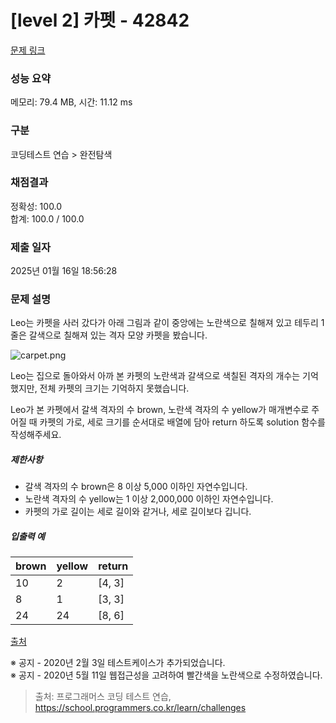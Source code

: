 # [level 2] 카펫 - 42842 

[문제 링크](https://school.programmers.co.kr/learn/courses/30/lessons/42842#qna) 

### 성능 요약

메모리: 79.4 MB, 시간: 11.12 ms

### 구분

코딩테스트 연습 > 완전탐색

### 채점결과

정확성: 100.0<br/>합계: 100.0 / 100.0

### 제출 일자

2025년 01월 16일 18:56:28

### 문제 설명

<p>Leo는 카펫을 사러 갔다가 아래 그림과 같이 중앙에는 노란색으로 칠해져 있고 테두리 1줄은 갈색으로 칠해져 있는 격자 모양 카펫을 봤습니다.</p>

<p><img src="https://grepp-programmers.s3.ap-northeast-2.amazonaws.com/files/production/b1ebb809-f333-4df2-bc81-02682900dc2d/carpet.png" title="" alt="carpet.png"></p>

<p>Leo는 집으로 돌아와서 아까 본 카펫의 노란색과 갈색으로 색칠된 격자의 개수는 기억했지만, 전체 카펫의 크기는 기억하지 못했습니다.</p>

<p>Leo가 본 카펫에서 갈색 격자의 수 brown, 노란색 격자의 수 yellow가 매개변수로 주어질 때 카펫의 가로, 세로 크기를 순서대로 배열에 담아 return 하도록 solution 함수를 작성해주세요.</p>

<h5>제한사항</h5>

<ul>
<li>갈색 격자의 수 brown은 8 이상 5,000 이하인 자연수입니다.</li>
<li>노란색 격자의 수 yellow는 1 이상 2,000,000 이하인 자연수입니다.</li>
<li>카펫의 가로 길이는 세로 길이와 같거나, 세로 길이보다 깁니다.</li>
</ul>

<h5>입출력 예</h5>
<table class="table">
        <thead><tr>
<th>brown</th>
<th>yellow</th>
<th>return</th>
</tr>
</thead>
        <tbody><tr>
<td>10</td>
<td>2</td>
<td>[4, 3]</td>
</tr>
<tr>
<td>8</td>
<td>1</td>
<td>[3, 3]</td>
</tr>
<tr>
<td>24</td>
<td>24</td>
<td>[8, 6]</td>
</tr>
</tbody>
      </table>
<p><a href="http://hsin.hr/coci/archive/2010_2011/contest4_tasks.pdf" target="_blank" rel="noopener">출처</a></p>

<p>※ 공지 - 2020년 2월 3일 테스트케이스가 추가되었습니다.<br>
※ 공지 - 2020년 5월 11일 웹접근성을 고려하여 빨간색을 노란색으로 수정하였습니다.</p>


> 출처: 프로그래머스 코딩 테스트 연습, https://school.programmers.co.kr/learn/challenges